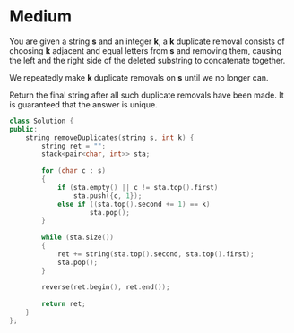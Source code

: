 # Medium

You are given a string **s** and an integer **k**, a **k** duplicate removal consists of choosing **k** adjacent and equal letters from **s** and removing them, causing the left and the right side of the deleted substring to concatenate together.

We repeatedly make **k** duplicate removals on **s** until we no longer can.

Return the final string after all such duplicate removals have been made. It is guaranteed that the answer is unique.

```cpp
class Solution {
public:
    string removeDuplicates(string s, int k) {
        string ret = "";
        stack<pair<char, int>> sta;
        
        for (char c : s)
        {
            if (sta.empty() || c != sta.top().first)
                sta.push({c, 1});
            else if ((sta.top().second += 1) == k)
                    sta.pop();
        }
        
        while (sta.size())
        {
            ret += string(sta.top().second, sta.top().first);
            sta.pop();
        }
        
        reverse(ret.begin(), ret.end());
        
        return ret;
    }
};
```
